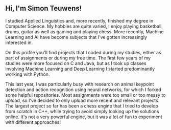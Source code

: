 ## Hi, I'm Simon Teuwens!

I studied Applied Linguistics and, more recently, finished my degree in Computer Science.
My hobbies are quite varied, I enjoy playing basketball, drums, guitar as well as gaming and playing chess.
More recently, Machine Learning and AI have become subjects that I've gotten increasingly interested in.

On this profile you'll find projects that I coded during my studies, either as part of assignments or during my free time.
The first few years of my studies were more focused on C and Java, but as I took up classes involving Machine Learning and Deep Learning I started predominantly working with Python.

This last year, I was particularly busy with research on animal keypoint detection and action recognition using neural networks, for which I forked some helpful repositories.
Most assignments were too small or too messy to upload, so I've decided to only upload more recent and relevant projects.
The largest project so far has been a chess engine that I tried to develop from scratch in C++, while trying to avoid simply looking up the solutions online.
It's not a very powerful engine, but it was a lot of fun to experiment with different approaches!


<!---
steuwe/steuwe is a ✨ special ✨ repository because its `README.md` (this file) appears on your GitHub profile.
You can click the Preview link to take a look at your changes.
--->
